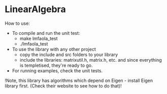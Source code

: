 # LinearAlgebra

How to use:
   - To compile and run the unit test: 
       - make lmfaola_test
       - ./lmfaola_test
   - To use the library with any other project
       - copy the include and src folders to your library
       - include the libraries: matrixutil.h, matrix.h, etc. and since everything is templetised, they're ready to go.
   - For running examples, check the unit tests.
   
!Note, this library has algorithms which depend on Eigen - install Eigen library first. (Check their website to see how to do that)!
